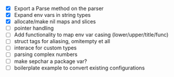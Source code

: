 - [x] Export a Parse method on the parser
- [x] Expand env vars in string types
- [x] allocate/make nil maps and slices
- [ ] pointer handling
- [ ] Add functionality to map env var casing (lower/upper/title/func)
- [ ] struct tags for aliasing, omitempty et all
- [ ] interace for custom types
- [ ] parsing complex numbers
- [ ] make sepchar a package var?
- [ ] boilerplate example to convert existing configurations
